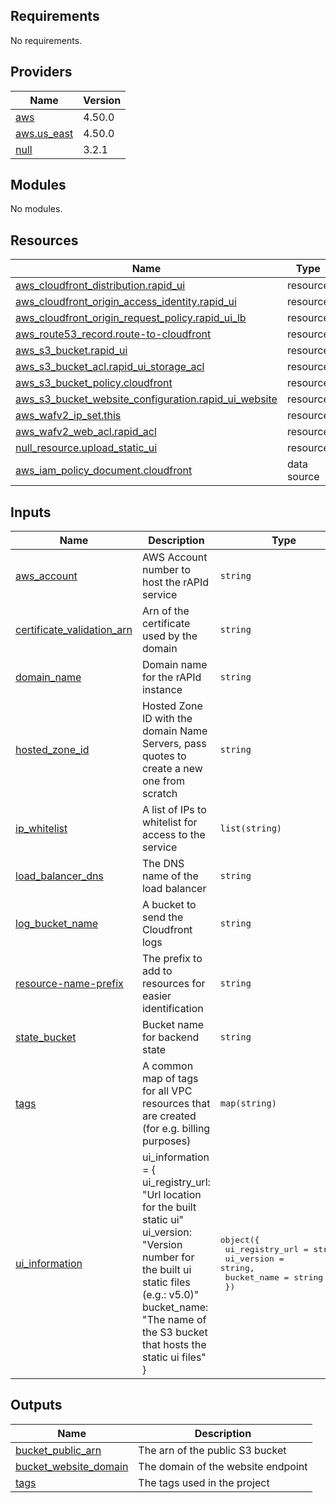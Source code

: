<!-- BEGIN_TF_DOCS -->
## Requirements

No requirements.

## Providers

| Name | Version |
|------|---------|
| <a name="provider_aws"></a> [aws](#provider\_aws) | 4.50.0 |
| <a name="provider_aws.us_east"></a> [aws.us\_east](#provider\_aws.us\_east) | 4.50.0 |
| <a name="provider_null"></a> [null](#provider\_null) | 3.2.1 |

## Modules

No modules.

## Resources

| Name | Type |
|------|------|
| [aws_cloudfront_distribution.rapid_ui](https://registry.terraform.io/providers/hashicorp/aws/latest/docs/resources/cloudfront_distribution) | resource |
| [aws_cloudfront_origin_access_identity.rapid_ui](https://registry.terraform.io/providers/hashicorp/aws/latest/docs/resources/cloudfront_origin_access_identity) | resource |
| [aws_cloudfront_origin_request_policy.rapid_ui_lb](https://registry.terraform.io/providers/hashicorp/aws/latest/docs/resources/cloudfront_origin_request_policy) | resource |
| [aws_route53_record.route-to-cloudfront](https://registry.terraform.io/providers/hashicorp/aws/latest/docs/resources/route53_record) | resource |
| [aws_s3_bucket.rapid_ui](https://registry.terraform.io/providers/hashicorp/aws/latest/docs/resources/s3_bucket) | resource |
| [aws_s3_bucket_acl.rapid_ui_storage_acl](https://registry.terraform.io/providers/hashicorp/aws/latest/docs/resources/s3_bucket_acl) | resource |
| [aws_s3_bucket_policy.cloudfront](https://registry.terraform.io/providers/hashicorp/aws/latest/docs/resources/s3_bucket_policy) | resource |
| [aws_s3_bucket_website_configuration.rapid_ui_website](https://registry.terraform.io/providers/hashicorp/aws/latest/docs/resources/s3_bucket_website_configuration) | resource |
| [aws_wafv2_ip_set.this](https://registry.terraform.io/providers/hashicorp/aws/latest/docs/resources/wafv2_ip_set) | resource |
| [aws_wafv2_web_acl.rapid_acl](https://registry.terraform.io/providers/hashicorp/aws/latest/docs/resources/wafv2_web_acl) | resource |
| [null_resource.upload_static_ui](https://registry.terraform.io/providers/hashicorp/null/latest/docs/resources/resource) | resource |
| [aws_iam_policy_document.cloudfront](https://registry.terraform.io/providers/hashicorp/aws/latest/docs/data-sources/iam_policy_document) | data source |

## Inputs

| Name | Description | Type | Default | Required |
|------|-------------|------|---------|:--------:|
| <a name="input_aws_account"></a> [aws\_account](#input\_aws\_account) | AWS Account number to host the rAPId service | `string` | n/a | yes |
| <a name="input_certificate_validation_arn"></a> [certificate\_validation\_arn](#input\_certificate\_validation\_arn) | Arn of the certificate used by the domain | `string` | n/a | yes |
| <a name="input_domain_name"></a> [domain\_name](#input\_domain\_name) | Domain name for the rAPId instance | `string` | n/a | yes |
| <a name="input_hosted_zone_id"></a> [hosted\_zone\_id](#input\_hosted\_zone\_id) | Hosted Zone ID with the domain Name Servers, pass quotes to create a new one from scratch | `string` | n/a | yes |
| <a name="input_ip_whitelist"></a> [ip\_whitelist](#input\_ip\_whitelist) | A list of IPs to whitelist for access to the service | `list(string)` | n/a | yes |
| <a name="input_load_balancer_dns"></a> [load\_balancer\_dns](#input\_load\_balancer\_dns) | The DNS name of the load balancer | `string` | n/a | yes |
| <a name="input_log_bucket_name"></a> [log\_bucket\_name](#input\_log\_bucket\_name) | A bucket to send the Cloudfront logs | `string` | n/a | yes |
| <a name="input_resource-name-prefix"></a> [resource-name-prefix](#input\_resource-name-prefix) | The prefix to add to resources for easier identification | `string` | n/a | yes |
| <a name="input_state_bucket"></a> [state\_bucket](#input\_state\_bucket) | Bucket name for backend state | `string` | n/a | yes |
| <a name="input_tags"></a> [tags](#input\_tags) | A common map of tags for all VPC resources that are created (for e.g. billing purposes) | `map(string)` | n/a | yes |
| <a name="input_ui_information"></a> [ui\_information](#input\_ui\_information) | ui\_information = {<br>      ui\_registry\_url: "Url location for the built static ui"<br>      ui\_version: "Version number for the built ui static files (e.g.: v5.0)"<br>      bucket\_name: "The name of the S3 bucket that hosts the static ui files"<br>    } | <pre>object({<br>    ui_registry_url = string,<br>    ui_version      = string,<br>    bucket_name     = string<br>  })</pre> | n/a | yes |

## Outputs

| Name | Description |
|------|-------------|
| <a name="output_bucket_public_arn"></a> [bucket\_public\_arn](#output\_bucket\_public\_arn) | The arn of the public S3 bucket |
| <a name="output_bucket_website_domain"></a> [bucket\_website\_domain](#output\_bucket\_website\_domain) | The domain of the website endpoint |
| <a name="output_tags"></a> [tags](#output\_tags) | The tags used in the project |
<!-- END_TF_DOCS -->